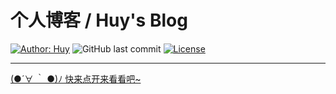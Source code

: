 # 个人博客 / Huy's Blog

[![Author: Huy](https://img.shields.io/badge/Author-huy-yellow)](https://github.com/rayadaschn)
![GitHub last commit](https://img.shields.io/github/last-commit/rayadaschn/front-end-life)
[![License](https://img.shields.io/badge/LICENSE-CC--BY--SA--4.0-yellow)](https://creativecommons.org/licenses/by-sa/4.0/)

---

[(●´∀ ｀ ●)ﾉ 快来点开来看看吧~](https://rayadaschn.github.io/front-end-life/)
